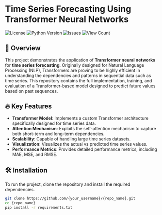 # Time Series Forecasting Using Transformer Neural Networks

![License](https://img.shields.io/badge/license-MIT-blue.svg)
![Python Version](https://img.shields.io/badge/python-3.10%2B-blue)
![Issues](https://img.shields.io/github/issues/{rezaAdinepour}/{Time-Series-Forecasting})
![View Count](https://komarev.com/ghpvc/?username={rezaAdinepour}&repo={Time-Series-Forecasting}&color=blue)


## 📜 Overview

This project demonstrates the application of **Transformer neural networks** for **time series forecasting**. Originally designed for Natural Language Processing (NLP), Transformers are proving to be highly efficient in understanding the dependencies and patterns in sequential data such as time series. This repository contains the full implementation, training, and evaluation of a Transformer-based model designed to predict future values based on past sequences.

## 🔥 Key Features

- **Transformer Model**: Implements a custom Transformer architecture specifically designed for time series data.
- **Attention Mechanism**: Exploits the self-attention mechanism to capture both short-term and long-term dependencies.
- **Scalability**: Capable of handling large time series datasets.
- **Visualization**: Visualizes the actual vs predicted time series values.
- **Performance Metrics**: Provides detailed performance metrics, including MAE, MSE, and RMSE.

## 🛠️ Installation

To run the project, clone the repository and install the required dependencies.

```bash
git clone https://github.com/{your_username}/{repo_name}.git
cd {repo_name}
pip install -r requirements.txt
